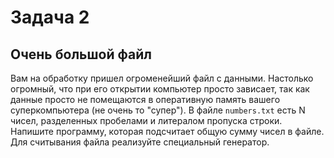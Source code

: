 # Задача 2
## Очень большой файл
Вам на обработку пришел огроменейший файл с данными. Настолько огромный, что при его открытии компьютер просто зависает, так как данные просто не помещаются в оперативную память вашего суперкомпьютера (не очень то "супер").
В файле `numbers.txt` есть N чисел, разделенных пробелами и литералом пропуска строки. Напишите программу, которая подсчитает общую сумму чисел в файле. Для считывания файла реализуйте специальный генератор.